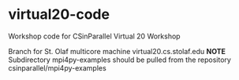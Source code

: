 # virtual20-code
Workshop code for CSinParallel Virtual 20 Workshop

Branch for St. Olaf multicore machine virtual20.cs.stolaf.edu
**NOTE** Subdirectory mpi4py-examples should be pulled from the repository csinparallel/mpi4py-examples
